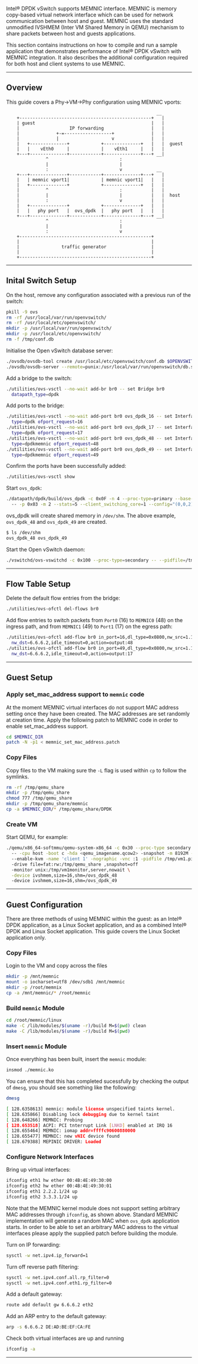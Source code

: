 Intel® DPDK vSwitch supports MEMNIC interface. MEMNIC is memory copy-based virtual network interface which can be used for network communication between host and guest. MEMNIC uses the standard unmodified IVSHMEM (Inter VM Shared Memory in QEMU) mechanism to share packets between host and guests applications.

This section contains instructions on how to compile and run a sample application that demonstrates performance of Intel® DPDK vSwitch with MEMNIC integration. It also describes the additional configuration required for both host and client systems to use MEMNIC.

______

## Overview

This guide covers a Phy->VM->Phy configuration using MEMNIC vports:

```
                                                         __
    +--------------------------------------------------+   |
    | guest                                            |   |
    |                   IP forwarding                  |   |
    |              +-=------------------+              |   |
    |              |                    v              |   |
    |   +--------------+            +--------------+   |   |  guest
    |   |    vEth0     |            |    vEth1     |   |   |
    +---+--------------+------------+--------------+---+ __|
               ^                           :
               |                           |
               :                           v             __
    +---+--------------+------------+--------------+---+   |
    |   | memnic vport1|            | memnic vport1|   |   |
    |   +--------------+            +--------------+   |   |
    |          ^                           :           |   |
    |          |                           |           |   |  host
    |          :                           v           |   |
    |   +--------------+            +--------------+   |   |
    |   |   phy port   |  ovs_dpdk  |   phy port   |   |   |
    +---+--------------+------------+--------------+---+ __|
               ^                           :
               |                           |
               :                           v
    +--------------------------------------------------+
    |                                                  |
    |                traffic generator                 |
    |                                                  |
    +--------------------------------------------------+
```

______

## Inital Switch Setup

On the host, remove any configuration associated with a previous run of the switch:

```bash
pkill -9 ovs
rm -rf /usr/local/var/run/openvswitch/
rm -rf /usr/local/etc/openvswitch/
mkdir -p /usr/local/var/run/openvswitch/
mkdir -p /usr/local/etc/openvswitch/
rm -f /tmp/conf.db
```

Initialise the Open vSwitch database server:

```bash
./ovsdb/ovsdb-tool create /usr/local/etc/openvswitch/conf.db $OPENVSWITCH_DIR/vswitchd/vswitch.ovsschema
./ovsdb/ovsdb-server --remote=punix:/usr/local/var/run/openvswitch/db.sock --remote=db:Open_vSwitch,manager_options &
```

Add a bridge to the switch:

```bash
./utilities/ovs-vsctl --no-wait add-br br0 -- set Bridge br0
  datapath_type=dpdk
```

Add ports to the bridge:

```bash
./utilities/ovs-vsctl --no-wait add-port br0 ovs_dpdk_16 -- set Interface ovs_dpdk_16
  type=dpdk ofport_request=16
./utilities/ovs-vsctl --no-wait add-port br0 ovs_dpdk_17 -- set Interface ovs_dpdk_17
  type=dpdk ofport_request=17
./utilities/ovs-vsctl --no-wait add-port br0 ovs_dpdk_48 -- set Interface ovs_dpdk_48
  type=dpdkmemnic ofport_request=48
./utilities/ovs-vsctl --no-wait add-port br0 ovs_dpdk_49 -- set Interface ovs_dpdk_49
  type=dpdkmemnic ofport_request=49
```

Confirm the ports have been successfully added:

```bash
./utilities/ovs-vsctl show
```

Start `ovs_dpdk`:

```bash
./datapath/dpdk/build/ovs_dpdk -c 0x0F -n 4 --proc-type=primary --base-virtaddr=<virt_addr>
  -- -p 0x03 -m 2 --stats=5 --client_switching_core=1 --config="(0,0,2),(1,0,3)"
```

ovs_dpdk will create shared memory in `/dev/shm`. The above example, `ovs_dpdk_48` and `ovs_dpdk_49` are created.

```bash
$ ls /dev/shm
ovs_dpdk_48 ovs_dpdk_49
```

Start the Open vSwitch daemon:

```bash
./vswitchd/ovs-vswitchd -c 0x100 --proc-type=secondary -- --pidfile=/tmp/vswitchd.pid
```

______

## Flow Table Setup

Delete the default flow entries from the bridge:

```bash
./utilities/ovs-ofctl del-flows br0
```

Add flow entries to switch packets from `Port0` (16) to `MEMNIC0` (48) on the ingress path, and from `MEMNIC1` (49) to `Port1` (17) on the egress path:

```bash
./utilities/ovs-ofctl add-flow br0 in_port=16,dl_type=0x0800,nw_src=1.1.1.1,
  nw_dst=6.6.6.2,idle_timeout=0,action=output:48
./utilities/ovs-ofctl add-flow br0 in_port=49,dl_type=0x0800,nw_src=1.1.1.1,
  nw_dst=6.6.6.2,idle_timeout=0,action=output:17
```

______

## Guest Setup

### Apply set_mac_address support to `memnic` code

At the moment MEMNIC virtual interfaces do not support MAC address setting once they have been created. The MAC addresses are set randomly at creation time. Apply the following patch to MEMNIC code in order to enable set_mac_address support.

```bash
cd $MEMNIC_DIR
patch -N -p1 < memnic_set_mac_address.patch
```

### Copy Files

Copy files to the VM making sure the `-L` flag is used within `cp` to follow the symlinks.

```bash
rm -rf /tmp/qemu_share
mkdir -p /tmp/qemu_share
chmod 777 /tmp/qemu_share
mkdir -p /tmp/qemu_share/memnic
cp -a $MEMNIC_DIR/* /tmp/qemu_share/DPDK
```

### Create VM

Start QEMU, for example:

```bash
./qemu/x86_64-softmmu/qemu-system-x86_64 -c 0x30 --proc-type secondary -n 4
  -- -cpu host -boot c -hda <qemu_imagename.qcow2> -snapshot -m 8192M -smp 2
  --enable-kvm -name 'client 1' -nographic -vnc :1 -pidfile /tmp/vm1.pid
  -drive file=fat:rw:/tmp/qemu_share ,snapshot=off
  -monitor unix:/tmp/vm1monitor,server,nowait \
  -device ivshmem,size=16,shm=/ovs_dpdk_48
  -device ivshmem,size=16,shm=/ovs_dpdk_49
```

______

## Guest Configuration

There are three methods of using MEMNIC within the guest: as an Intel® DPDK application, as a Linux Socket application, and as a combined Intel® DPDK and Linux Socket application. This guide covers the Linux Socket application only.

### Copy Files

Login to the VM and copy across the files

```bash
mkdir -p /mnt/memnic
mount -o iocharset=utf8 /dev/sdb1 /mnt/memnic
mkdir -p /root/memnix
cp -a /mnt/memnic/* /root/memnic
```

### Build `memnic` Module

```bash
cd /root/memnic/linux
make -C /lib/modules/$(uname -r)/build M=$(pwd) clean
make -C /lib/modules/$(uname -r)/build M=$(pwd)
```

### Insert `memnic` Module

Once everything has been built, insert the `memnic` module:

```bash
insmod ./memnic.ko
```

You can ensure that this has completed sucessfully by checking the output of `dmesg`, you should see something like the following:

```bash
dmesg
```

```bash
[ 128.6358613] memnic: module license unspecified taints kernel.
[ 128.635866] Disabling lock debugging due to kernel taint
[ 128.648266] MEMNIC: Probing
[ 128.653518] ACPI: PCI tnterrupt Link [LNKD] enabled at IRQ 16
[ 128.655464] MEMNIC: iomap addr=ffffc90600880000
[ 128.655477] MEMNIC: new vNIC device found
[ 128.679388] MEPINIC DRIVER: Loaded
```

### Configure Network Interfaces

Bring up virtual interfaces:

```bash
ifconfig eth1 hw ether 00:4B:4E:49:30:00
ifconfig eth2 hw ether 00:4B:4E:49:30:01
ifconfig eth1 2.2.2.1/24 up
ifconfig eth2 3.3.3.1/24 up
```

Note that the MEMNIC kernel module does not support setting arbitrary MAC addresses through `ifconfig`, as shown above. Standard MEMNIC implementation will generate a random MAC when `ovs_dpdk` application starts. In order to be able to set an arbitrary MAC address to the virtual interfaces please apply the supplied patch before building the module.

Turn on IP forwarding:

```bash
sysctl -w net.ipv4.ip_forward=1
```

Turn off reverse path filtering:

```bash
sysctl -w net.ipv4.conf.all.rp_filter=0
sysctl -w net.ipv4.conf.eth1.rp_filter=0
```

Add a default gateway:

```bash
route add default gw 6.6.6.2 eth2
```

Add an ARP entry to the default gateway:

```bash
arp -s 6.6.6.2 DE:AD:BE:EF:CA:FE
```

Check both virtual interfaces are up and running

```bash
ifconfig -a
```

______
